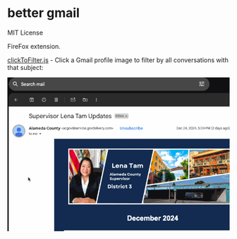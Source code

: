 # better gmail

MIT License

FireFox extension.

[clickToFilter.js](./src/clickToFilter.js) - Click a Gmail profile image to filter by all conversations with that subject:

![Click a Gmail profile image to filter by all conversations](./media/clickToFilter.gif)

